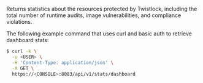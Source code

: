 Returns statistics about the resources protected by Twistlock, including the total number of runtime audits, image vulnerabilities, and compliance violations.

The following example command that uses curl and basic auth to retrieve dashboard stats:

```bash
$ curl -k \
  -u <USER> \
  -H 'Content-Type: application/json' \
  -X GET \
  https://<CONSOLE>:8083/api/v1/stats/dashboard
```

